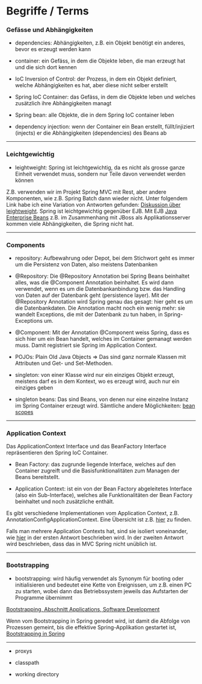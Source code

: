 # Begriffe / Terms #

### Gefässe und Abhängigkeiten ###

- dependencies: Abhängigkeiten, z.B. ein Objekt benötigt ein anderes, bevor es erzeugt werden kann

- container: ein Gefäss, in dem die Objekte leben, die man erzeugt hat und die sich dort kennen

- IoC Inversion of Control: der Prozess, in dem ein Objekt definiert, welche Abhängigkeiten es hat, aber diese nicht selber erstellt

- Spring IoC Container: das Gefäss, in dem die Objekte leben und welches zusätzlich ihre Abhängigkeiten managt

- Spring bean: alle Objekte, die in dem Spring IoC container leben

- dependency injection: wenn der Container ein Bean erstellt, füllt/injiziert (injects) er die Abhängigkeiten (dependencies) des Beans ab

-----

### Leichtgewichtig ###

- leightweight: Spring ist leichtgewichtig, da es nicht als grosse ganze Einheit verwendet muss, sondern nur Teile davon verwendet werden können

Z.B. verwenden wir im Projekt Spring MVC mit Rest, aber andere Komponenten, wie z.B. Spring Batch dann wieder nicht.
Unter folgendem Link habe ich eine Variation von Antworten gefunden:
[Diskussion über leightweight](https://stackoverflow.com/questions/8117166/what-makes-the-spring-framework-a-lightweight-container#:~:text=Spring%20calls%20itself%20'lightweight'%20because,according%20to%20your%20required%20module).
Spring ist leichtgewichtig gegenüber EJB. Mit EJB [Java Enterprise Beans](https://de.wikipedia.org/wiki/Enterprise_JavaBeans) z.B. im Zusammenhang mit JBoss als Applikationsserver kommen viele Abhängigkeiten, die Spring nicht hat.

-----

### Components ###

- repository: Aufbewahrung oder Depot, bei dem Stichwort geht es immer um die Persistenz von Daten, also meistens Datenbanken

- @Repository: Die @Repository Annotation bei Spring Beans beinhaltet alles, was die @Component Annotation beinhaltet. Es wird dann verwendet, wenn es um die Datenbankanbindung bzw. das Handling von Daten auf der Datenbank geht (persistence layer). Mit der @Repository Annotation wird Spring genau das gesagt: hier geht es um die Datenbankdaten. Die Annotation macht noch ein wenig mehr: sie wandelt Exceptions, die mit der Datenbank zu tun haben, in Spring-Exceptions um.

- @Component: Mit der Annotation @Component weiss Spring, dass es sich hier um ein Bean handelt, welches im Container gemanagt werden muss. Damit registriert sie Spring im Application Context.

- POJOs: Plain Old Java Objects => Das sind ganz normale Klassen mit Attributen und Get- und Set-Methoden.

- singleton: von einer Klasse wird nur ein einziges Objekt erzeugt, meistens darf es in dem Kontext, wo es erzeugt wird, auch nur ein einziges geben

- singleton beans: Das sind Beans, von denen nur eine einzelne Instanz im Spring Container erzeugt wird. Sämtliche andere Möglichkeiten: [bean scopes](https://docs.spring.io/spring/docs/3.0.0.M3/reference/html/ch04s04.html)

-----

### Application Context ###

Das ApplicationContext Interface und das BeanFactory Interface repräsentieren den Spring IoC Container.

- Bean Factory: das zugrunde liegende Interface, welches auf den Container zugreift und die Basisfunktionalitäten zum Managen der Beans bereitstellt.

- Application Context: ist ein von der Bean Factory abgeleitetes Interface (also ein Sub-Interface), welches alle Funktionalitäten der Bean Factory beinhaltet und noch zusätzliche enthält.

Es gibt verschiedene Implementationen vom Application Context, z.B. AnnotationConfigApplicationContext.
Eine Übersicht ist z.B. [hier](https://www.baeldung.com/spring-application-context) zu finden.

Falls man mehrere Application Contexts hat, sind sie isoliert voneinander, wie [hier](https://stackoverflow.com/questions/29862681/java-spring-multiple-applicationcontext) in der ersten Antwort beschrieben wird. In der zweiten Antwort wird beschrieben, dass das in MVC Spring nicht unüblich ist.

-----

### Bootstrapping ###

- bootstrapping: wird häufig verwendet als Synonym für booting oder initialisieren und bedeutet eine Kette von Ereignissen, um z.B. einen PC zu starten, wobei dann das Betriebssystem jeweils das Aufstarten der Programme übernimmt

[Bootstrapping, Abschnitt Applications, Software Development](https://en.wikipedia.org/wiki/Bootstrapping)

Wenn vom Bootstrapping in Spring geredet wird, ist damit die Abfolge von Prozessen gemeint, bis die effektive Spring-Applikation gestartet ist, [Bootstrapping in Spring](https://stackoverflow.com/questions/21714290/how-is-spring-actually-bootstrap)

-----

- proxys

- classpath

- working directory
